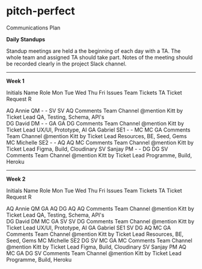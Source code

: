 # pitch-perfect

Communications Plan

**Daily Standups**

Standup meetings are held a the beginning of each day with a TA. The whole team and assigned TA should take part. Notes of the meeting should be recorded clearly in the project Slack channel. 

**********************************************************************************************************************************************************************************************

**Week 1**

Initials  Name      Role   Mon    Tue   Wed    Thu    Fri    Issues      Team Tickets             TA Ticket Request      R   

AQ        Annie     QM      -      -     SV    SV     AQ     Comments    Team Channel @mention    Kitt by Ticket Lead    QA, Testing, Schema, API's          
DG        David     DM      -      -     GA    GA     DG     Comments    Team Channel @mention    Kitt by Ticket Lead    UX/UI, Prototype, AI
GA        Gabriel   SE1     -      -     MC    MC     GA     Comments    Team Channel @mention    Kitt by Ticket Lead    Resources, BE, Seed, Gems
MC        Michelle  SE2     -      -     AQ    AQ     MC     Comments    Team Channel @mention    Kitt by Ticket Lead    Figma, Build, Cloudinary
SV        Sanjay    PM      -      -     DG    DG     SV     Comments    Team Channel @mention    Kitt by Ticket Lead    Programme, Build, Heroku

**********************************************************************************************************************************************************************************************

**Week 2**

Initials  Name      Role   Mon    Tue   Wed    Thu    Fri    Issues      Team Tickets             TA Ticket Request      R  

AQ        Annie     QM     GA     AQ    DG     AQ     AQ     Comments    Team Channel @mention    Kitt by Ticket Lead    QA, Testing, Schema, API's          
DG        David     DM     MC     GA    SV     SV     DG     Comments    Team Channel @mention    Kitt by Ticket Lead    UX/UI, Prototype, AI
GA        Gabriel   SE1    SV     DG    AQ     MC     GA     Comments    Team Channel @mention    Kitt by Ticket Lead    Resources, BE, Seed, Gems
MC        Michelle  SE2    DG     SV    MC     GA     MC     Comments    Team Channel @mention    Kitt by Ticket Lead    Figma, Build, Cloudinary
SV        Sanjay    PM     AQ     MC    GA     DG     SV     Comments    Team Channel @mention    Kitt by Ticket Lead    Programme, Build, Heroku
